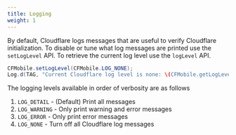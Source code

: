 ```yaml
---
title: Logging
weight: 1
---
```


By default, Cloudflare logs messages that are useful to verify Cloudflare initialization.
To disable or tune what log messages are printed use the ``setLogLevel`` API. 
To retrieve the current log level use the ``logLevel`` API.

```java
CFMobile.setLogLevel(CFMobile.LOG_NONE);
Log.d(TAG, "Current Cloudflare log level is none: \(CFMobile.getLogLevel() == CFMobile.LOG_NONE)");
```

The logging levels available in order of verbosity are as follows

1. ``LOG_DETAIL`` - (Default) Print all messages
2. ``LOG_WARNING`` - Only print warning and error messages
3. ``LOG_ERROR`` - Only print error messages
4. ``LOG_NONE`` - Turn off all Cloudflare log messages

